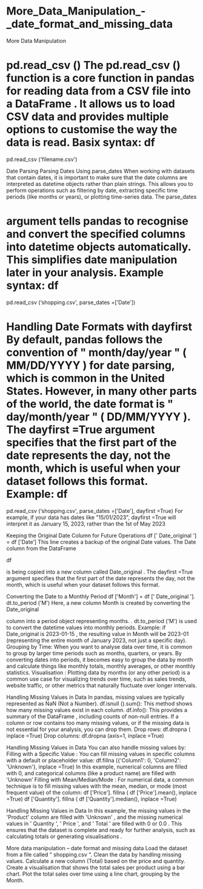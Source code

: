 # More_Data_Manipulation_-_date_format_and_missing_data

More Data Manipulation

pd.read_csv
()
The 
pd.read_csv
() 
function is a core function in pandas for reading data from a CSV file into a 
DataFrame
. It allows us to load CSV data and provides multiple options to 
customise
 the way the data is read.
Basix syntax:
df
 = 
pd.read_csv
('filename.csv')

Date Parsing
Parsing Dates Using 
parse_dates
When working with datasets that contain dates, it is important to make sure that the date columns are interpreted as 
datetime
 objects rather than plain strings. This allows you to perform operations such as filtering by date, extracting specific time periods (like months or years), or plotting time-series data.
The 
parse_dates
 
argument tells pandas to 
recognise
 and convert the specified columns into datetime objects automatically. This simplifies date manipulation later in your analysis.
Example syntax: 
df
 = 
pd.read_csv
(‘shopping.csv', 
parse_dates
=['Date'])

Handling Date Formats with 
dayfirst
By default, pandas follows the convention of "
month/day/year
" (
MM/DD/YYYY
) for date parsing, which is common in the United States. However, in many other parts of the world, the date format is "
day/month/year
" (
DD/MM/YYYY
).
The 
dayfirst
=True 
argument specifies that the first part of the date represents the day, not the month, which is useful when your dataset follows this format.
Example: 
df
 = 
pd.read_csv
(‘shopping.csv', 
parse_dates
=['Date'], 
dayfirst
=True)
 For example, if your data has dates like "15/01/2023", 
dayfirst
=True 
will interpret it as January 15, 2023, rather than the 1st of May 2023

Keeping the Original Date Column for Future Operations
df
['
Date_original
'] = 
df
['Date’]
This line creates a backup of the original Date values. The 
Date
 column from the 
DataFrame
 
df
 
is being copied into a new column called 
Date_original
. The 
dayfirst
=True 
argument specifies that the first part of the date represents the day, not the month, which is useful when your dataset follows this format.

Converting the Date to a Monthly Period
df
['Month'] = 
df
['
Date_original
'].
dt.to_period
('M')
Here, a new column 
Month
 is created by converting the 
Date_original
 
column into a period object representing months.
.
dt.to_period
('M') 
is used to convert the datetime values into monthly periods.
Example: 
if 
Date_original
 is 
2023-01-15
, the resulting value in 
Month
 will be 
2023-01
 (representing the entire month of January 2023, not just a specific day).
Grouping by Time: 
When you want to 
analyse
 data over time, it is common to group by larger time periods such as months, quarters, or years. By converting dates into periods, it becomes easy to group the data by month and calculate things like monthly totals, monthly averages, or other monthly statistics.
Visualisation
: 
Plotting data by months (or any other period) is a common use case for visualizing trends over time, such as sales trends, website traffic, or other metrics that naturally fluctuate over longer intervals.

Handling Missing Values in Data
In pandas, missing values are typically represented as 
NaN
 (Not a Number).
df.isnull
().sum(): 
This method shows how many missing values exist in each column.
df.info(): 
This provides a summary of the 
DataFrame
, including counts of non-null entries.
If a column or row contains too many missing values, or if the missing data is not essential for your analysis, you can drop them.
Drop rows: 
df.dropna
(
inplace
=True)
Drop columns: 
df.dropna
(axis=1, 
inplace
=True)

Handling Missing Values in Data
You can also handle missing values by:
Filling with a Specific Value
: You can fill missing values in specific columns with a default or placeholder value:
df.fillna
({'Column1': 0, 'Column2': 'Unknown'}, 
inplace
=True)
In this example, numerical columns are filled with 0, and categorical columns (like a product name) are filled with 'Unknown’
Filling with Mean/Median/Mode
: For numerical data, a common technique is to fill missing values with the mean, median, or mode (most frequent value) of the column:
df
['Price'].
fillna
(
df
['Price'].mean(), 
inplace
=True)
df
['Quantity'].
fillna
(
df
['Quantity'].median(), 
inplace
=True)

Handling Missing Values in Data
In this example, the missing values in the 
'Product'
 column are filled with 
'Unknown'
, and the missing numerical values in '
Quantity
', '
Price
', and '
Total
' are filled with 
0
 or 
0.0
. 
This ensures that the dataset is complete and ready for further analysis, such as calculating totals or generating 
visualisations
.

More data manipulation – date format and missing data 
Load the dataset from a file called "
shopping.csv
".
Clean the data by handling missing values.
Calculate a new column (Total) based on the price and quantity.
Create a 
visualisation
 that shows the total sales per product using a bar chart.
Plot the total sales over time using a line chart, grouping by the Month.

